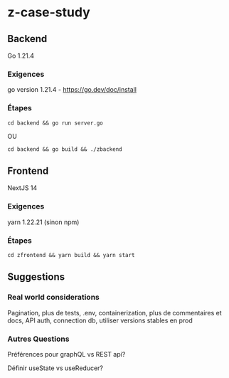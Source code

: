 # z-case-study

## Backend

Go 1.21.4

### Exigences

go version 1.21.4 - https://go.dev/doc/install

### Étapes

`cd backend && go run server.go`

OU

`cd backend && go build && ./zbackend`

## Frontend

NextJS 14

### Exigences

yarn 1.22.21 (sinon npm)

### Étapes

`cd zfrontend && yarn build && yarn start`

## Suggestions

### Real world considerations

Pagination, plus de tests, .env, containerization, plus de commentaires et docs, API auth, connection db, utiliser versions stables en prod

### Autres Questions

Préférences pour graphQL vs REST api?

Définir useState vs useReducer?
